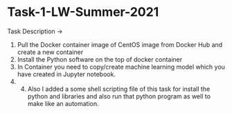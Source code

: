 # Task-1-LW-Summer-2021
Task Description -> 
1. Pull the Docker container image of CentOS image from Docker Hub and create a new container
2. Install the Python software on the top of docker container
3. In Container you need to copy/create machine learning model which you have created in Jupyter notebook.
4. 4. Also I added a some shell scripting file of this task for install the python and libraries and also run that python program as well to make like an automation.
